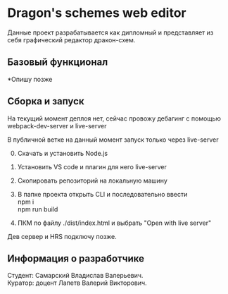 # Dragon's schemes web editor  

Данные проект разрабатывается как дипломный и представляет из себя графический редактор дракон-схем.  

## Базовый функционал  

*Опишу позже

## Сборка и запуск

На текущий момент деплоя нет, сейчас провожу дебагинг с помощью webpack-dev-server и live-server

В публичной ветке на данный момент запуск только через live-server  

0. Скачать и установить Node.js

1. Установить VS code и плагин для него live-server

2. Скопировать репозиторий на локальную машину

3. В папке проекта открыть CLI и последовательно ввести  
   npm i  
   npm run build

4. ПКМ по файлу
    ./dist/index.html
    и выбрать "Open with live server"

Дев сервер и HRS подключу позже.

## Информация о разработчике

Студент: Самарский Владислав Валерьевич.  
Куратор: доцент Лапетв Валерий Викторович.
